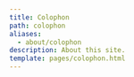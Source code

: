 ```yaml
---
title: Colophon
path: colophon
aliases:
  - about/colophon
description: About this site.
template: pages/colophon.html
---
```

